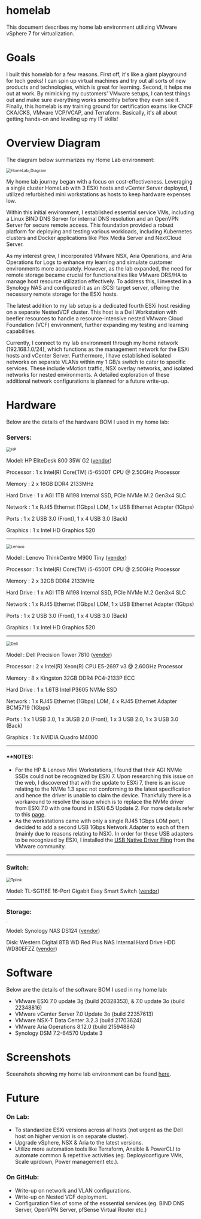 # homelab
This document describes my home lab environment utilizing VMware vSphere 7 for virtualization.
# Goals
I built this homelab for a few reasons. First off, it's like a giant playground for tech geeks! I can spin up virtual machines and try out all sorts of new products and technologies, which is great for learning.  Second, it helps me out at work.  By mimicking my customers' VMware setups, I can test things out and make sure everything works smoothly before they even see it.  Finally, this homelab is my training ground for certification exams like CNCF CKA/CKS, VMware VCP/VCAP, and Terraform. Basically, it's all about getting hands-on and leveling up my IT skills!
# Overview Diagram
The diagram below summarizes my Home Lab environment:

<img src="README.assets/HomeLab_Diagram_23052024.png" alt="HomeLab_Diagram" style="zoom:75%;" />

My home lab journey began with a focus on cost-effectiveness.  Leveraging a single cluster HomeLab with 3 ESXi hosts and vCenter Server deployed, I utilized refurbished mini workstations as hosts to keep hardware expenses low.

Within this initial environment, I established essential service VMs, including a Linux BIND DNS Server for internal DNS resolution and an OpenVPN Server for secure remote access.  This foundation provided a robust platform for deploying and testing various workloads, including Kubernetes clusters and Docker applications like Plex Media Server and NextCloud Server.

As my interest grew, I incorporated VMware NSX, Aria Operations, and Aria Operations for Logs to enhance my learning and simulate customer environments more accurately.  However, as the lab expanded, the need for remote storage became crucial for functionalities like VMware DRS/HA  to manage host resource utilization effectively.  To address this, I invested in a Synology NAS and configured it as an iSCSI target server, offering the necessary remote storage for the ESXi hosts.

The latest addition to my lab setup is a dedicated fourth ESXi host residing on a separate NestedVCF cluster.  This host is a Dell Workstation with beefier resources to handle a resource-intensive nested VMware Cloud Foundation (VCF) environment, further expanding my testing and learning capabilities.

Currently, I connect to my lab environment through my home network (192.168.1.0/24), which functions as the management network for the ESXi hosts and vCenter Server.  Furthermore, I have established isolated networks on separate VLANs within my 1 GB/s switch to cater to specific services. These include vMotion traffic, NSX overlay networks, and isolated networks for nested environments.  A detailed exploration of these additional network configurations is planned for a future write-up.

# Hardware

Below are the details of the hardware BOM I used in my home lab:

### Servers:

<img src="README.assets/HP.Elite.Desk.png" alt="HP" style="zoom:75%;" />

Model: HP EliteDesk 800 35W G2 ([vendor](https://support.hp.com/us-en/product/product-specs/hp-elitedesk-800-35w-g2-desktop-mini-pc/7633266))

Processor      : 1 x Intel(R) Core(TM) i5-6500T CPU @ 2.50GHz Processor

Memory         : 2 x 16GB DDR4 2133MHz

Hard Drive     : 1 x AGI 1TB AI198 Internal SSD, PCIe NVMe M.2 Gen3x4 SLC

Network        : 1 x RJ45 Ethernet (1Gbps) LOM, 1 x USB Ethernet Adapter (1Gbps)

Ports          : 1 x 2 USB 3.0 (Front), 1 x 4 USB 3.0 (Back)

Graphics       : 1 x Intel HD Graphics 520

---
<img src="README.assets/Lenovo.M900.new.png" alt="Lenovo" style="zoom:75%;" />

Model          : Lenovo ThinkCentre M900 Tiny ([vendor](https://www.lenovo.com/gb/en/p/desktops/thinkcentre/m-series-tiny/m900-tiny/11tc1mtm900?orgRef=https%253A%252F%252Fwww.google.com%252F))

Processor      : 1 x Intel(R) Core(TM) i5-6500T CPU @ 2.50GHz Processor

Memory         : 2 x 32GB DDR4 2133MHz

Hard Drive     : 1 x AGI 1TB AI198 Internal SSD, PCIe NVMe M.2 Gen3x4 SLC

Network        : 1 x RJ45 Ethernet (1Gbps) LOM, 1 x USB Ethernet Adapter (1Gbps)

Ports          : 1 x 2 USB 3.0 (Front), 1 x 4 USB 3.0 (Back)

Graphics       : 1 x Intel HD Graphics 520

---
<img src="README.assets/Dell.Precision.Tower.7810.png" alt="Dell" style="zoom:75%;" />


Model          : Dell Precision Tower 7810 ([vendor](https://www.dell.com/en-sg/shop/pcs-desktop-computers/dell-precision-tower-7810-workstation/spd/precision-t7810-workstation))

Processor      : 2 x Intel(R) Xeon(R) CPU E5-2697 v3 @ 2.60GHz Processor

Memory         : 8 x Kingston 32GB DDR4 PC4-2133P ECC

Hard Drive     : 1 x 1.6TB Intel P3605 NVMe SSD

Network        : 1 x RJ45 Ethernet (1Gbps) LOM, 4 x RJ45 Ethernet Adapter BCM5719 (1Gbps)

Ports          : 1 x 1 USB 3.0, 1 x 3USB 2.0 (Front), 1 x 3 USB 2.0, 1 x 3 USB 3.0 (Back)

Graphics       : 1 x NVIDIA Quadro M4000

---
#### **NOTES:
- For the HP & Lenovo Mini Workstations, I found that their AGI NVMe SSDs could not be recognized by ESXi 7. Upon researching this issue on the web, I discovered that with the update to ESXi 7, there is an issue relating to the NVMe 1.3 spec not conforming to the latest specification and hence the driver is unable to claim the device. Thankfully there is a workaround to resolve the issue which is to replace the NVMe driver from ESXi 7.0 with one found in ESXi 6.5 Update 2. For more details refer to this [page](https://williamlam.com/2019/05/quick-tip-crucial-nvme-ssd-not-recognized-by-esxi-6-7.html).
- As the workstations came with only a single RJ45 1Gbps LOM port, I decided to add a second USB 1Gbps Network Adapter to each of them (mainly due to reasons relating to NSX). In order for these USB adapters to be recognized by ESXi, I installed the [USB Native Driver Fling](https://www.virten.net/2020/09/tips-for-using-usb-network-adapters-with-vmware-esxi/) from the VMware community.

---
### Switch:

<img src="README.assets/TLSG116E.tplink.png" alt="Tplink" style="zoom:75%;" />

Model: TL-SG116E 16-Port Gigabit Easy Smart Switch ([vendor](https://www.tp-link.com/sg/business-networking/easy-smart-switch/tl-sg116e/))

---
### Storage:

<img src="README.assets/DS124.synology.png" alt="synology" style="zoom:5%;" />

Model: Synology NAS DS124 ([vendor](https://www.synology.com/en-us/products/DS124))

Disk:  Western Digital 8TB WD Red Plus NAS Internal Hard Drive HDD WD80EFZZ ([vendor](https://www.westerndigital.com/en-sg/products/internal-drives/wd-red-plus-sata-3-5-hdd?sku=WD80EFZZ))


# Software

Below are the details of the software BOM I used in my home lab:

- VMware ESXi 7.0 update 3g (build 20328353), & 7.0 update 3o (build 22348816)
- VMware vCenter Server 7.0 Update 3o (build 22357613)
- VMware NSX-T Data Center 3.2.3 (build 21703624)
- VMware Aria Operations 8.12.0 (build 21594884)
- Synology DSM 7.2-64570 Update 3

# Screenshots

Sceenshots showing my home lab environment can be found [here](https://github.com/Bryan-LJX/homelab/tree/main/homelab.screenshots.assets).

# Future 
### On Lab:
- To standardize ESXi versions across all hosts (not urgent as the Dell host on higher version is on separate cluster).
- Upgrade vSphere, NSX & Aria to the latest versions.
- Utilize more automation tools like Terraform, Ansible & PowerCLI to automate common & repetitive activities (eg. Deploy/configure VMs, Scale up/down, Power management etc.). 
### On GitHub:
- Write-up on network and VLAN configurations.
- Write-up on Nested VCF deployment.
- Configuration files of some of the esssential services (eg. BIND DNS Server, OpenVPN Server, pfSense Virtual Router etc.)
